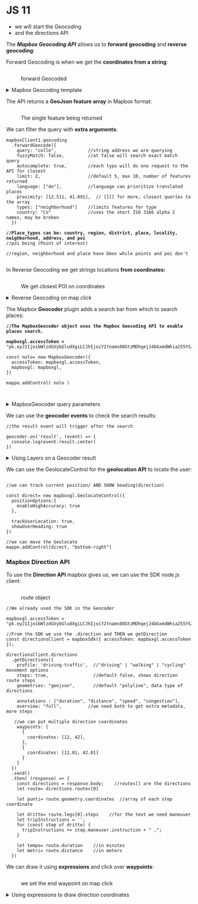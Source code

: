 # JS 11

* we will start the Geocoding
* and the directions API

The _**Mapbox Geocoding API**_ allows us to **forward geocoding** and **reverse geocoding**:

Forward Geocoding is when we get the **coordinates from a string**:

<figure><img src="../.gitbook/assets/forwardGeocoding.png" alt=""><figcaption><p>forward Geocoded</p></figcaption></figure>

<details>

<summary>Mapbox Geocoding template</summary>

```
//The forward geocoding query type is composed by

mapboxgl.accessToken =
"pk.eyJ1IjoibWlzdGVybGludXgiLCJhIjoiY2tnams0OGtzMDhqejJ4bGxmdWhia255YSJ9.htJI3nLHJoB62eOycK9KMA";

//we add the SDK accesscode
const mapboxClient = mapboxSdk({ accessToken: mapboxgl.accessToken });

mapboxClient.geocoding
 //here we put the arguments of the query
  .forwardGeocode({
    query: 'Campobasso',
  })
  .send()
  .then((response) => {
  if (
    !response ||
    !response.body ||
    !response.body.features ||
    !response.body.features.length
  ) {
    console.error('Invalid response:');
    console.error(response);
    return;
  }
  
  console.log( response.body.features ) 
});

```

</details>

The API returns a **GeoJson feature array** in Mapbox format:

<figure><img src="../.gitbook/assets/Thirdlevel.PNG" alt=""><figcaption><p>The single feature being returned</p></figcaption></figure>

We can filter the query with **extra arguments**:

<pre><code>mapboxClient1.geocoding
  .forwardGeocode({
    query: "colle",            //string address we are querying 
    fuzzyMatch: false,         //at false will search exact match query
    autocomplete: true,        //each typo will do one request to the API for closest
    limit: 2,                  //default 5, max 10, number of features returned
    language: ["de"],          //language can prioritize translated places
    proximity: [12.511, 41.891],  // [][] for more, closest queries to the array
    types: ["neighborhood"]    //limits features for type
    country: "Co"              //uses the short ISO 3166 alpha 2 names, may be broken
  })

<strong>//Place_types can be: country, region, district, place, locality, neighborhood, address, and poi
</strong>//poi being (Point of interest)

//region, neighborhood and place have bbox while points and poi don't

</code></pre>

In Reverse Geocoding we get strings locations **from coordinates:**

<figure><img src="../.gitbook/assets/ReverseGeo.PNG" alt=""><figcaption><p>We get closest POI on coordinates</p></figcaption></figure>

<details>

<summary>Reverse Geocoding on map click</summary>

The _reverse_ geocoding query is the same as the _forward_, we change the **query**:

```
map000.on("click", (e)=>{
  new mapboxgl.Marker()
    .setLngLat( [e.lngLat.lng, e.lngLat.lat] )
    .addTo( map000 )

  let prop= new mapboxgl.Popup() 

  mapboxClient.geocoding
    .forwardGeocode({
      query: e.lngLat.lng +", "+ e.lngLat.lat,
      types: ["poi"]
    })
    .send()
    .then((response) => {
      if (
        !response ||
        !response.body ||
        !response.body.features ||
        !response.body.features.length
      ) {
        alert("no place of interest nearbty")
        return;
      }

      prop.setText( response.body.features[0].place_name )

      new mapboxgl.Marker(red2)
        .setLngLat( [response.body.features[0].center[0], response.body.features[0].center[1] ] )
        .setPopup( prop )
        .addTo( map000 )
    });

}

```

</details>

The Mapbox **Geocoder** plugin adds a search bar from which to search places:

<pre><code><strong>//The MapboxGeocoder object uses the Mapbox Geocoding API to enable places search.
</strong><strong>
</strong><strong>mapboxgl.accessToken =
</strong>"pk.eyJ1IjoibWlzdGVybGludXgiLCJhIjoiY2tnams0OGtzMDhqejJ4bGxmdWhia255YSJ9.htJI3nLHJoB62eOycK9KMA";

const nolo= new MapboxGeocoder({
  accessToken: mapboxgl.accessToken,
  mapboxgl: mapboxgl,
})

mappe.addControl( nolo )

</code></pre>

<figure><img src="../.gitbook/assets/GeoCoder.PNG" alt=""><figcaption></figcaption></figure>

<details>

<summary>MapboxGeocoder query parameters</summary>

```
//with the query parameters we can limit the results

const nolo= new MapboxGeocoder({
  accessToken: mapboxgl.accessToken,
  mapboxgl: mapboxgl,
  
  marker: false,        //at false it will remove the marker after selection
  placeholder: 'on the search bar text',
  countries: 'it',

 //bbox boundaries as an array of [minLon, minLat, maxLon, maxLat]
  bbox: [-122.30937, 37.84214, -122.23715, 37.89838],
  
 //for proximity points we have an object lon/lat
  proximity: {
    longitude: -122.25948,
    latitude: 37.87221
  }
})

```

We can even add **filters** on the search results

```
//we filter the results using the context.region property (region.754800)
//to find a region with a specific name

const nolo= new MapboxGeocoder({
  ...

  filter: function (item) {
    return item.context.some((i) => {

      return (
        i.id.split('.').shift() === 'region' 
        && i.text === 'città metropolitana di Milano'
      );
    
    });
  },

})

```

</details>

We can use the **geocoder events** to check the search results:

```
//the result event will trigger after the search

geocoder.on('result', (event) => {
  console.log(event.result.center) 
})

```

<details>

<summary>Using Layers on a Geocoder result</summary>

```
//we first start with an empty source for the coordinates yet to come
//then we add some layer paint properties

map3.on('load', () => {
  
  map3.addSource('single-point', {
    type: 'geojson',
    data: {
      type: 'FeatureCollection',
      features: []
    }
  });
  
  map3.addLayer({
    id: 'point',
    source: 'single-point',
    type: 'circle',
    paint: {
      'circle-radius': 10,
      'circle-color': '#448ee4'
    }
  });
  
})

//on results we get the source and set the Result data
geocoder.on("result",(event)=>{
  map3.getSource('single-point').setData(event.result.geometry);
})

```

</details>

We can use the GeolocateControl for the **geolocation API** to locate the user:

<figure><img src="../.gitbook/assets/userLocate.PNG" alt=""><figcaption></figcaption></figure>

```
//we can track current position/ AND SHOW heading(direction)

const direct= new mapboxgl.GeolocateControl({
  positionOptions:{
    enableHighAccuracy: true
  },

  trackUserLocation: true,
  showUserHeading: true
})

//we can move the Geolocate
mappe.addControl(direct, "bottom-right")

```

### Mapbox Direction API

To use the **Direction API** mapbox gives us, we can use the SDK node.js client:

<figure><img src="../.gitbook/assets/Directioned.PNG" alt=""><figcaption><p>route object</p></figcaption></figure>

```
//We already used the SDK in the Geocoder 

mapboxgl.accessToken =
"pk.eyJ1IjoibWlzdGVybGludXgiLCJhIjoiY2tnams0OGtzMDhqejJ4bGxmdWhia255YSJ9.htJI3nLHJoB62eOycK9KMA";

//From the SDK we use the .direction and THEN we getDirection
const directionsClient = mapboxSdk({ accessToken: mapboxgl.accessToken });

directionsClient.directions
  .getDirections({
    profile: 'driving-traffic',  //"driving" | "walking" | "cycling" movement options
    steps: true,                 //default false, shows direction route steps   
    geometries: "geojson",       //default "polyline", data type of directions
    
    annotations : ["duration", "distance", "speed", "congestion"],
    overview: "full",          //we need both to get extra metadata, more steps
    
   //we can put multiple direction coordinates
    waypoints: [
      {
        coordinates: [12, 42],
      },
      {
        coordinates: [12.01, 42.01]
      }
    ]
  })
  .send()
  .then( (response) => {
    const directions = response.body;    //routes[] are the directions
    let route= directions.routes[0]
    
    let punti= route.geometry.coordinates  //array of each step coordinate
    
    let dritte= route.legs[0].steps    //for the text we need maneuver
    let tripInstructions = '';
    for (const step of dritte) {
      tripInstructions += step.maneuver.instruction + " ,";
    }
    
    let tempo= route.duration    //in minutes
    let metri= route.distance    //in meters
  })

```

We can draw it using **expressions** and click over **waypoints**:

<figure><img src="../.gitbook/assets/DirectionAPI.PNG" alt=""><figcaption><p>we set the end waypoint on map click</p></figcaption></figure>

<details>

<summary>Using expressions to draw direction coordinates</summary>



</details>



